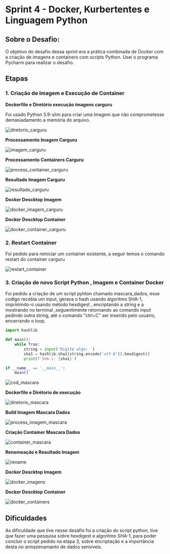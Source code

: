 # **Sprint 4 - Docker, Kurbertentes e Linguagem Python**

## **Sobre o Desafio:**

O objetivo do desafio dessa sprint era a prática combinada de Docker com a criação de imagens e containers com scripts Python. Usei o programa Pycharm para realizar o desafio.

## **Etapas**

### **1. Criação de Imagem e Execução de Container** 

**Dockerfile e Diretório execução imagens carguru**

Foi usado Python 3.9-slim para criar uma imagem que não comprometesse demasiadamento a memória do arquivo.

![diretorio_carguru](https://github.com/biancalls/BiancaLages/blob/main/Sprint_4/Evidencias/Desafio/criacao_diretorio_carguru.png)

**Processamento Imagem Carguru**


![imagem_carguru](https://github.com/biancalls/BiancaLages/blob/main/Sprint_4/Evidencias/Desafio/criacao_imagem_carguru.png)

**Processamento Containers Carguru**

![process_container_carguru](https://github.com/biancalls/BiancaLages/blob/main/Sprint_4/Evidencias/Desafio/container_carguru.png)

**Resultado Imagem Carguru**

![resultado_carguru](https://github.com/biancalls/BiancaLages/blob/main/Sprint_4/Evidencias/Desafio/resultado_imagem_carguru.png)

**Docker Descktop Imagem**

![docker_imagem_carguru](https://github.com/biancalls/BiancaLages/blob/main/Sprint_4/Evidencias/Desafio/docker_carguru_imagem.png)

**Docker Descktop Container**

![docker_container_carguru](https://github.com/biancalls/BiancaLages/blob/main/Sprint_4/Evidencias/Desafio/docker_container_carguru.png)

### **2. Restart Container**

Foi pedido para reiniciar um container existente, a seguir temos o comando restart do container carguru 

![restart_container](https://github.com/biancalls/BiancaLages/blob/main/Sprint_4/Evidencias/Desafio/restart_container.png)

### **3. Criação de novo Script Python , Imagem e Container Docker**

Foi pedido a criação de um script pyhton chamado mascara_dados, esse codigo recebia um input, gerava o hash usando algoritmo SHA-1, imprimindo-o usando método hexdigest , encriptando a string e a mostrando no terminal ,seguentimente retornando ao comando input pedindo outra string, até o comando "ctrl+C" ser inserido pelo usuário, encerrando o loop.

```python
import hashlib

def main():
    while True:
        string = input('Digite algo: ')
        sha1 = hashlib.sha1(string.encode('utf-8')).hexdigest()
        print(f'SHA-1: {sha1}')

if __name__ == '__main__':
    main()

```
![cod_mascara](https://github.com/biancalls/BiancaLages/blob/main/Sprint_4/Evidencias/Desafio/mascara_dados_cod.png)

**Dockerfile e Dirétorio de execução**

![diretorio_mascara](https://github.com/biancalls/BiancaLages/blob/main/Sprint_4/Evidencias/Desafio/mascara_criacao_diretorio.png)

**Build Imagem Mascara Dados**

![process_imagem_mascara](https://github.com/biancalls/BiancaLages/blob/main/Sprint_4/Evidencias/Desafio/process_imagem_mascara.png)

**Criação Container Mascara Dados**

![container_mascara](https://github.com/biancalls/BiancaLages/blob/main/Sprint_4/Evidencias/Desafio/process_containers_mascara.png)

**Renomeação e Resultado Imagem**

![rename](https://github.com/biancalls/BiancaLages/blob/main/Sprint_4/Evidencias/Desafio/process_cod_mascara.png)

**Docker Descktop Imagem**

![docker_imagens](https://github.com/biancalls/BiancaLages/blob/main/Sprint_4/Evidencias/Desafio/docker_imagem_mascara.png)

**Docker Descktop Container**

![docker_containers](https://github.com/biancalls/BiancaLages/blob/main/Sprint_4/Evidencias/Desafio/docker_containers.png)


## **Dificuldades**

As dificuldade que tive nesse desafio foi a criação do script python, tive que fazer uma pesquisa sobre hexdigest e algoritmo SHA-1, para poder concluir o script pedido na etapa 3, sobre encriptação e a importância desta no armazenamanto de dados sensíveis. 





